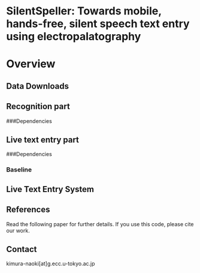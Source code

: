 # SilentSpeller: Towards mobile, hands-free, silent speech text entry using electropalatography

# Overview

## Data Downloads

## Recognition part
###Dependencies

## Live text entry part
###Dependencies

### Baseline    

## Live Text Entry System

## References
Read the following paper for further details. If you use this code, please cite our work.


## Contact
kimura-naoki[at]g.ecc.u-tokyo.ac.jp

